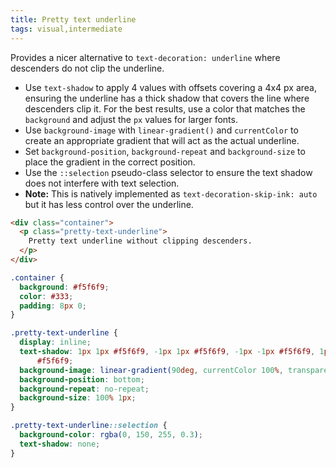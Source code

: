 ```yaml
---
title: Pretty text underline
tags: visual,intermediate
---
```


Provides a nicer alternative to `text-decoration: underline` where descenders do not clip the underline.

- Use `text-shadow` to apply 4 values with offsets covering a 4x4 px area, ensuring the underline has a thick shadow that covers the line where descenders clip it. For the best results, use a color that matches the `background` and adjust the `px` values for larger fonts.
- Use `background-image` with `linear-gradient()` and `currentColor` to create an appropriate gradient that will act as the actual underline.
- Set `background-position`, `background-repeat` and `background-size` to place the gradient in the correct position.
- Use the `::selection` pseudo-class selector to ensure the text shadow does not interfere with text selection.
- **Note:** This is natively implemented as `text-decoration-skip-ink: auto` but it has less control over the underline.

```html
<div class="container">
  <p class="pretty-text-underline">
    Pretty text underline without clipping descenders.
  </p>
</div>
```

```css
.container {
  background: #f5f6f9;
  color: #333;
  padding: 8px 0;
}

.pretty-text-underline {
  display: inline;
  text-shadow: 1px 1px #f5f6f9, -1px 1px #f5f6f9, -1px -1px #f5f6f9, 1px -1px
      #f5f6f9;
  background-image: linear-gradient(90deg, currentColor 100%, transparent 100%);
  background-position: bottom;
  background-repeat: no-repeat;
  background-size: 100% 1px;
}

.pretty-text-underline::selection {
  background-color: rgba(0, 150, 255, 0.3);
  text-shadow: none;
}
```
